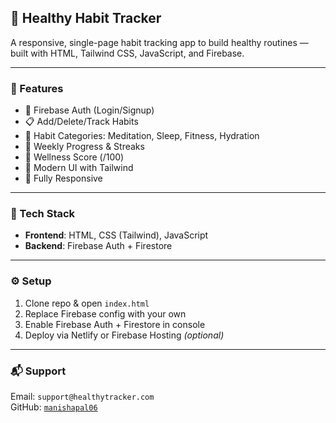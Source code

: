 ## 🌿 Healthy Habit Tracker

A responsive, single-page habit tracking app to build healthy routines — built with HTML, Tailwind CSS, JavaScript, and Firebase.

---

### 🔑 Features

- 🔐 Firebase Auth (Login/Signup)
- 📋 Add/Delete/Track Habits
- 🧘 Habit Categories: Meditation, Sleep, Fitness, Hydration
- 📅 Weekly Progress & Streaks
- 🧠 Wellness Score (/100)
- 🎨 Modern UI with Tailwind
- 📱 Fully Responsive

---

### 🚀 Tech Stack

- **Frontend**: HTML, CSS (Tailwind), JavaScript  
- **Backend**: Firebase Auth + Firestore

---

### ⚙️ Setup

1. Clone repo & open `index.html`  
2. Replace Firebase config with your own  
3. Enable Firebase Auth + Firestore in console  
4. Deploy via Netlify or Firebase Hosting *(optional)*

---

### 📬 Support

Email: `support@healthytracker.com`  
GitHub: [`manishapal06`](https://github.com/manishapal06/Healthy-habit-t)
